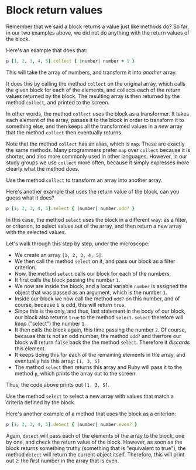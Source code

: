 # Block return values

Remember that we said a block returns a value just like methods do?  So far, in
our two examples above, we did not do anything with the return values of the
block.

Here's an example that does that:

```ruby
p [1, 2, 3, 4, 5].collect { |number| number + 1 }
```

This will take the array of numbers, and transform it into *another* array.

It does this by calling the method `collect` on the original array, which calls
the given block for each of the elements, and collects each of the return
values returned by the block. The resulting array is then returned by the
method `collect`, and printed to the screen.

In other words, the method `collect` uses the block as a transformer. It takes
each element of the array, passes it to the block in order to transform it
to something else, and then keeps all the transformed values in a *new* array
that the method `collect` then eventually returns.

Note that the method `collect` has an alias, which is `map`. These are exactly
the same methods. Many programmers prefer `map` over `collect` because it is
shorter, and also more commonly used in other languages. However, in our study
groups we use `collect` more often, because it simply expresses more clearly
what the method does.

<p class="hint">
Use the method <code>collect</code> to transform an array into another array.
</p>

Here's another example that uses the return value of the block, can you guess
what it does?

```ruby
p [1, 2, 3, 4, 5].select { |number| number.odd? }
```

In this case, the method `select` uses the block in a different way: as a
filter, or criterion, to select values out of the array, and then return a new
array with the selected values.

Let's walk through this step by step, under the microscope:

* We create an array `[1, 2, 3, 4, 5]`.
* We then call the method `select` on it, and pass our block as a filter
  criterion.
* Now, the method `select` calls our block for each of the numbers.
* It first calls the block passing the number `1`.
* We now are inside the block, and a local variable `number` is assigned the
  object that was passed as an argument, which is the number `1`.
* Inside our block we now call the method `odd?` on this number, and of course,
  because `1` is odd, this will return `true`.
* Since this is the only, and thus, last statement in the body of our block,
  our block also returns `true` to the method `select`. `select` therefore will
  *keep* ("select") the number `1`.
* It then calls the block again, this time passing the number `2`. Of course,
  because this is not an odd number, the method `odd?` and therfore our block
  will return `false` back the the method `select`. Therefore it *discards* this
  element.
* It keeps doing this for each of the remaining elements in the array, and
  eventually has this array: `[1, 3, 5]`
* The method `select` then returns this array and Ruby will pass it to the
  method `p`, which prints the array out to the screen.

Thus, the code above prints out `[1, 3, 5]`.

<p class="hint">
Use the method <code>select</code> to select a new array with values that match a criteria defined by the block.
</p>

Here's another example of a method that uses the block as a criterion:

```ruby
p [1, 2, 3, 4, 5].detect { |number| number.even? }
```

Again, `detect` will pass each of the elements of the array to the block, one
by one, and check the return value of the block. However, as soon as the block
returns something truthy (something that is "equivalent to true"), the method
`detect` will return the current object itself. Therefore, this will print out
`2`: the first number in the array that is even.

